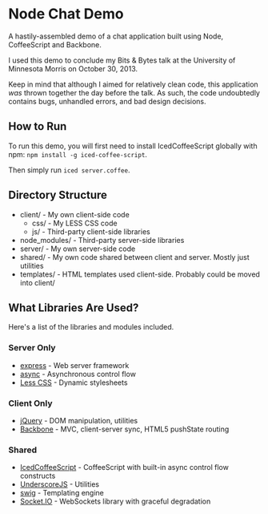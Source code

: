 Node Chat Demo
==============

A hastily-assembled demo of a chat application built using Node, CoffeeScript and Backbone.

I used this demo to conclude my Bits & Bytes talk at the University of Minnesota Morris on October 30, 2013.

Keep in mind that although I aimed for relatively clean code, this application *was* thrown together the day before the talk. As such, the code undoubtedly contains bugs, unhandled errors, and bad design decisions.


How to Run
----------

To run this demo, you will first need to install IcedCoffeeScript globally with npm: `npm install -g iced-coffee-script`.

Then simply run `iced server.coffee`.


Directory Structure
-------------------

* client/ - My own client-side code
    * css/ - My LESS CSS code
    * js/ - Third-party client-side libraries
* node_modules/ - Third-party server-side libraries
* server/ - My own server-side code
* shared/ - My own code shared between client and server. Mostly just utilities
* templates/ - HTML templates used client-side. Probably could be moved into client/


What Libraries Are Used?
------------------------

Here's a list of the libraries and modules included.

### Server Only
* [express](http://expressjs.com/) - Web server framework
* [async](https://github.com/caolan/async) - Asynchronous control flow
* [Less CSS](http://lesscss.org/) - Dynamic stylesheets

### Client Only
* [jQuery](http://jquery.com) - DOM manipulation, utilities
* [Backbone](http://backbonejs.org) - MVC, client-server sync, HTML5 pushState routing

### Shared
* [IcedCoffeeScript](http://maxtaco.github.io/coffee-script) - CoffeeScript with built-in async control flow constructs
* [UnderscoreJS](http://underscorejs.org/) - Utilities
* [swig](http://paularmstrong.github.io/swig) - Templating engine
* [Socket.IO](http://socket.io/) - WebSockets library with graceful degradation
